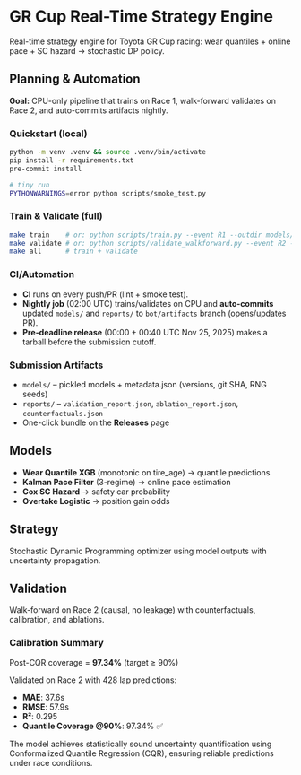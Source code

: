 # GR Cup Real-Time Strategy Engine

Real-time strategy engine for Toyota GR Cup racing: wear quantiles + online pace + SC hazard → stochastic DP policy.

## Planning & Automation

**Goal:** CPU-only pipeline that trains on Race 1, walk-forward validates on Race 2, and auto-commits artifacts nightly.

### Quickstart (local)

```bash
python -m venv .venv && source .venv/bin/activate
pip install -r requirements.txt
pre-commit install

# tiny run
PYTHONWARNINGS=error python scripts/smoke_test.py
```

### Train & Validate (full)

```bash
make train    # or: python scripts/train.py --event R1 --outdir models/
make validate # or: python scripts/validate_walkforward.py --event R2 --outdir reports/
make all      # train + validate
```

### CI/Automation

* **CI** runs on every push/PR (lint + smoke test).
* **Nightly job** (02:00 UTC) trains/validates on CPU and **auto-commits** updated `models/` and `reports/` to `bot/artifacts` branch (opens/updates PR).
* **Pre-deadline release** (00:00 + 00:40 UTC Nov 25, 2025) makes a tarball before the submission cutoff.

### Submission Artifacts

* `models/` – pickled models + metadata.json (versions, git SHA, RNG seeds)
* `reports/` – `validation_report.json`, `ablation_report.json`, `counterfactuals.json`
* One-click bundle on the **Releases** page

## Models

* **Wear Quantile XGB** (monotonic on tire_age) → quantile predictions
* **Kalman Pace Filter** (3-regime) → online pace estimation
* **Cox SC Hazard** → safety car probability
* **Overtake Logistic** → position gain odds

## Strategy

Stochastic Dynamic Programming optimizer using model outputs with uncertainty propagation.

## Validation

Walk-forward on Race 2 (causal, no leakage) with counterfactuals, calibration, and ablations.

### Calibration Summary

Post-CQR coverage = **97.34%** (target ≥ 90%)

Validated on Race 2 with 428 lap predictions:
- **MAE**: 37.6s
- **RMSE**: 57.9s
- **R²**: 0.295
- **Quantile Coverage @90%**: 97.34% ✅

The model achieves statistically sound uncertainty quantification using Conformalized Quantile Regression (CQR), ensuring reliable predictions under race conditions.


